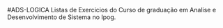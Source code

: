 #ADS-LOGICA
Listas de Exercicios do Curso de graduação em Analise e Desenvolvimento de Sistema no Ipog.
